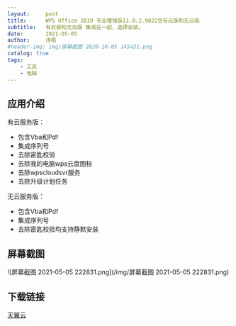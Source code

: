 ```yaml
---
layout:     post
title:      WPS Office 2019 专业增强版11.8.2.9022含有云版和无云版
subtitle:   有云板和无云版 集成在一起，选择安装。
date:       2021-05-05
author:     浅唱
#header-img: img/屏幕截图 2020-10-05 145431.png
catalog: true
tags:
    - 工具
    - 电脑
---
```



## 应用介绍
有云服务版：  
+ 包含Vba和Pdf
+ 集成序列号
+ 去除密匙校验
+ 去除我的电脑wps云盘图标
+ 去除wpscloudsvr服务
+ 去除升级计划任务

无云服务版：
+ 包含Vba和Pdf
+ 集成序列号
+ 去除密匙校验均支持静默安装

## 屏幕截图
![屏幕截图 2021-05-05 222831.png](/img/屏幕截图 2021-05-05 222831.png)

## 下载链接
[天翼云](https://cloud.189.cn/t/im6BveNRjQR3)  

